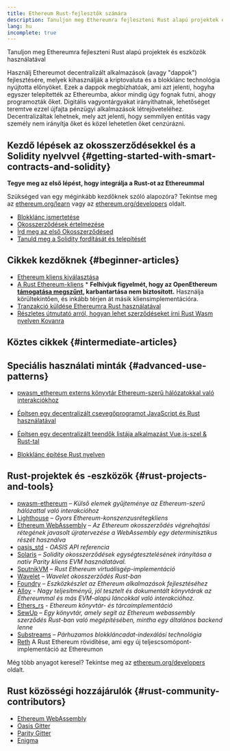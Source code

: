 ```yaml
---
title: Ethereum Rust-fejlesztők számára
description: Tanuljon meg Ethereumra fejleszteni Rust alapú projektek és eszközök használatával
lang: hu
incomplete: true
---
```


<FeaturedText>Tanuljon meg Ethereumra fejleszteni Rust alapú projektek és eszközök használatával</FeaturedText>

Használj Ethereumot decentralizált alkalmazások (avagy "dappok") fejlesztésére, melyek kihasználják a kriptovaluta és a blokklánc technológia nyújtotta előnyöket. Ezek a dappok megbízhatóak, ami azt jelenti, hogyha egyszer telepítették az Ethereumba, akkor mindig úgy fognak futni, ahogy programozták őket. Digitális vagyontárgyakat irányíthatnak, lehetőséget teremtve ezzel újfajta pénzügyi alkalmazások létrejöveteléhez. Decentralizáltak lehetnek, mely azt jelenti, hogy semmilyen entitás vagy személy nem irányítja őket és közel lehetetlen őket cenzúrázni.

## Kezdő lépések az okosszerződésekkel és a Solidity nyelvvel {#getting-started-with-smart-contracts-and-solidity}

**Tegye meg az első lépést, hogy integrálja a Rust-ot az Ethereummal**

Szükséged van egy méginkább kezdőknek szóló alapozóra? Tekintse meg az [ethereum.org/learn](/learn/) vagy az [ethereum.org/developers](/developers/) oldalt.

- [Blokklánc ismertetése](https://kauri.io/article/d55684513211466da7f8cc03987607d5/blockchain-explained)
- [Okosszerződések értelmezése](https://kauri.io/article/e4f66c6079e74a4a9b532148d3158188/ethereum-101-part-5-the-smart-contract)
- [Írd meg az első Okosszerződésed](https://kauri.io/article/124b7db1d0cf4f47b414f8b13c9d66e2/remix-ide-your-first-smart-contract)
- [Tanuld meg a Solidity fordítását és telepítését](https://kauri.io/article/973c5f54c4434bb1b0160cff8c695369/understanding-smart-contract-compilation-and-deployment)

## Cikkek kezdőknek {#beginner-articles}

- [Ethereum kliens kiválasztása](https://www.trufflesuite.com/docs/truffle/reference/choosing-an-ethereum-client)
- [A Rust Ethereum-kliens](https://openethereum.github.io/) \* **Felhívjuk figyelmét, hogy az OpenEthereum [támogatása megszűnt](https://medium.com/openethereum/gnosis-joins-erigon-formerly-turbo-geth-to-release-next-gen-ethereum-client-c6708dd06dd), karbantartása nem biztosított.** Használja körültekintően, és inkább térjen át másik kliensimplementációra.
- [Tranzakció küldése Ethereumra Rust használatával](https://kauri.io/#collections/A%20Hackathon%20Survival%20Guide/sending-ethereum-transactions-with-rust/)
- [Részletes útmutató arról, hogyan lehet szerződéseket írni Rust Wasm nyelven Kovanra](https://github.com/paritytech/pwasm-tutorial)

## Köztes cikkek {#intermediate-articles}

## Speciális használati minták {#advanced-use-patterns}

- [pwasm_ethereum externs könyvtár Ethereum-szerű hálózatokkal való interakciókhoz](https://github.com/openethereum/pwasm-ethereum)
- [Építsen egy decentralizált csevegőprogramot JavaScript és Rust használatával](https://medium.com/perlin-network/build-a-decentralized-chat-using-javascript-rust-webassembly-c775f8484b52)
- [Építsen egy decentralizált teendők listája alkalmazást Vue.js-szel & Rust-tal](https://medium.com/@jjmace01/build-a-decentralized-todo-app-using-vue-js-rust-webassembly-5381a1895beb)

- [Blokklánc építése Rust nyelven](https://blog.logrocket.com/how-to-build-a-blockchain-in-rust/)

## Rust-projektek és -eszközök {#rust-projects-and-tools}

- [pwasm-ethereum](https://github.com/paritytech/pwasm-ethereum) – _Külső elemek gyűjteménye az Ethereum-szerű hálózattal való interakcióhoz_
- [Lighthouse](https://github.com/sigp/lighthouse) – _Gyors Ethereum-konszenzusrétegkliens_
- [Ethereum WebAssembly](https://ewasm.readthedocs.io/en/mkdocs/) – _Az Ethereum okosszerződés végrehajtási rétegének javasolt újratervezése a WebAssembly egy determinisztikus részét használva_
- [oasis_std](https://docs.rs/oasis-std/latest/oasis_std/index.html) - _OASIS API referencia_
- [Solaris](https://github.com/paritytech/sol-rs) – _Solidity okosszerződések egységtesztelésének irányítása a natív Parity kliens EVM használatával._
- [SputnikVM](https://github.com/rust-blockchain/evm) – _Rust Ethereum virtuálisgép-implementáció_
- [Wavelet](https://wavelet.perlin.net/docs/smart-contracts) – _Wavelet okosszerződés Rust-ban_
- [Foundry](https://github.com/foundry-rs/foundry) – _Eszközkészlet az Ethereum alkalmazások fejlesztéséhez_
- [Alloy](https://alloy.rs) - _Nagy teljesítményű, jól tesztelt és dokumentált könyvtárak az Ethereummal és más EVM-alapú láncokkal való interakcióhoz._
- [Ethers_rs](https://github.com/gakonst/ethers-rs) - _Ethereum könyvtár- és tárcaimplementáció_
- [SewUp](https://github.com/second-state/SewUp) – _Egy könyvtár, amely segít az Ethereum webassembly szerződés Rust-ban való megépítésében, mintha egy általános backend lenne_
- [Substreams](https://github.com/streamingfast/substreams) – _Párhuzamos blokkláncadat-indexálási technológia_
- [Reth](https://github.com/paradigmxyz/reth) A Rust Ethereum rövidítése, ami egy új teljescsomópont-implementáció az Ethereumon

Még több anyagot keresel? Tekintse meg az [ethereum.org/developers](/developers/) oldalt.

## Rust közösségi hozzájárulók {#rust-community-contributors}

- [Ethereum WebAssembly](https://gitter.im/ewasm/Lobby)
- [Oasis Gitter](https://gitter.im/Oasis-official/Lobby)
- [Parity Gitter](https://gitter.im/paritytech/parity)
- [Enigma](https://discord.gg/SJK32GY)
